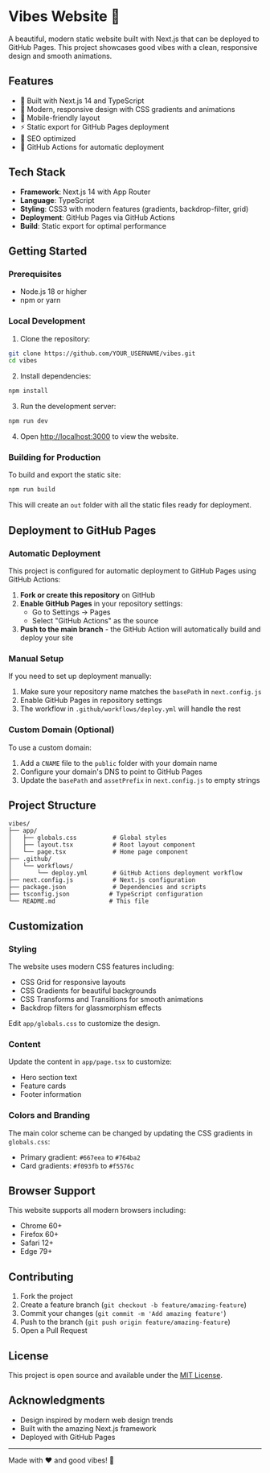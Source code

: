 # Vibes Website 🌟

A beautiful, modern static website built with Next.js that can be deployed to GitHub Pages. This project showcases good vibes with a clean, responsive design and smooth animations.

## Features

- 🚀 Built with Next.js 14 and TypeScript
- 🎨 Modern, responsive design with CSS gradients and animations
- 📱 Mobile-friendly layout
- ⚡ Static export for GitHub Pages deployment
- 🎯 SEO optimized
- 🔧 GitHub Actions for automatic deployment

## Tech Stack

- **Framework**: Next.js 14 with App Router
- **Language**: TypeScript
- **Styling**: CSS3 with modern features (gradients, backdrop-filter, grid)
- **Deployment**: GitHub Pages via GitHub Actions
- **Build**: Static export for optimal performance

## Getting Started

### Prerequisites

- Node.js 18 or higher
- npm or yarn

### Local Development

1. Clone the repository:
```bash
git clone https://github.com/YOUR_USERNAME/vibes.git
cd vibes
```

2. Install dependencies:
```bash
npm install
```

3. Run the development server:
```bash
npm run dev
```

4. Open [http://localhost:3000](http://localhost:3000) to view the website.

### Building for Production

To build and export the static site:

```bash
npm run build
```

This will create an `out` folder with all the static files ready for deployment.

## Deployment to GitHub Pages

### Automatic Deployment

This project is configured for automatic deployment to GitHub Pages using GitHub Actions:

1. **Fork or create this repository** on GitHub
2. **Enable GitHub Pages** in your repository settings:
   - Go to Settings → Pages
   - Select "GitHub Actions" as the source
3. **Push to the main branch** - the GitHub Action will automatically build and deploy your site

### Manual Setup

If you need to set up deployment manually:

1. Make sure your repository name matches the `basePath` in `next.config.js`
2. Enable GitHub Pages in repository settings
3. The workflow in `.github/workflows/deploy.yml` will handle the rest

### Custom Domain (Optional)

To use a custom domain:

1. Add a `CNAME` file to the `public` folder with your domain name
2. Configure your domain's DNS to point to GitHub Pages
3. Update the `basePath` and `assetPrefix` in `next.config.js` to empty strings

## Project Structure

```
vibes/
├── app/
│   ├── globals.css          # Global styles
│   ├── layout.tsx           # Root layout component
│   └── page.tsx             # Home page component
├── .github/
│   └── workflows/
│       └── deploy.yml       # GitHub Actions deployment workflow
├── next.config.js           # Next.js configuration
├── package.json             # Dependencies and scripts
├── tsconfig.json           # TypeScript configuration
└── README.md               # This file
```

## Customization

### Styling

The website uses modern CSS features including:
- CSS Grid for responsive layouts
- CSS Gradients for beautiful backgrounds
- CSS Transforms and Transitions for smooth animations
- Backdrop filters for glassmorphism effects

Edit `app/globals.css` to customize the design.

### Content

Update the content in `app/page.tsx` to customize:
- Hero section text
- Feature cards
- Footer information

### Colors and Branding

The main color scheme can be changed by updating the CSS gradients in `globals.css`:
- Primary gradient: `#667eea` to `#764ba2`
- Card gradients: `#f093fb` to `#f5576c`

## Browser Support

This website supports all modern browsers including:
- Chrome 60+
- Firefox 60+
- Safari 12+
- Edge 79+

## Contributing

1. Fork the project
2. Create a feature branch (`git checkout -b feature/amazing-feature`)
3. Commit your changes (`git commit -m 'Add amazing feature'`)
4. Push to the branch (`git push origin feature/amazing-feature`)
5. Open a Pull Request

## License

This project is open source and available under the [MIT License](LICENSE).

## Acknowledgments

- Design inspired by modern web design trends
- Built with the amazing Next.js framework
- Deployed with GitHub Pages

---

Made with ❤️ and good vibes! 🌈 